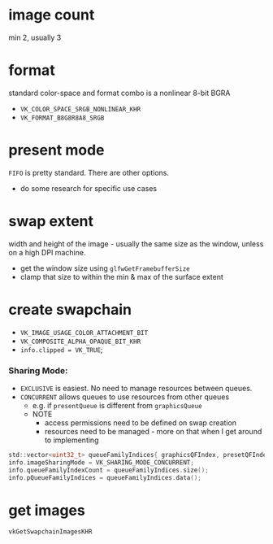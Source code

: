 # image count
min 2, usually 3

# format
standard color-space and format combo is a nonlinear 8-bit BGRA
- `VK_COLOR_SPACE_SRGB_NONLINEAR_KHR`
- `VK_FORMAT_B8G8R8A8_SRGB`

# present mode
`FIFO` is pretty standard. There are other options.
- do some research for specific use cases

# swap extent
width and height of the image - usually the same size as the window, unless on a high DPI machine.
- get the window size using `glfwGetFramebufferSize`
- clamp that size to within the min & max of the surface extent

# create swapchain
- `VK_IMAGE_USAGE_COLOR_ATTACHMENT_BIT`
- `VK_COMPOSITE_ALPHA_OPAQUE_BIT_KHR`
- `info.clipped = VK_TRUE`;

### Sharing Mode:
- `EXCLUSIVE` is easiest. No need to manage resources between queues.
- `CONCURRENT` allows queues to use resources from other queues
  - e.g. if `presentQueue` is different from `graphicsQueue`
  - NOTE
    - access permissions need to be defined on swap creation
    - resources need to be managed - more on that when I get around to implementing
``` c
std::vector<uint32_t> queueFamilyIndices{ graphicsQFIndex, presetQFIndex };
info.imageSharingMode = VK_SHARING_MODE_CONCURRENT;
info.queueFamilyIndexCount = queueFamilyIndices.size();
info.pQueueFamilyIndices = queueFamilyIndices.data();
```


# get images
`vkGetSwapchainImagesKHR`
